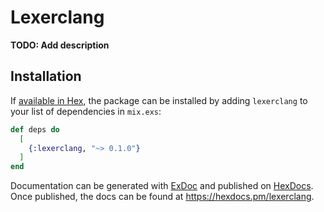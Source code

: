# Lexerclang

**TODO: Add description**

## Installation

If [available in Hex](https://hex.pm/docs/publish), the package can be installed
by adding `lexerclang` to your list of dependencies in `mix.exs`:

```elixir
def deps do
  [
    {:lexerclang, "~> 0.1.0"}
  ]
end
```

Documentation can be generated with [ExDoc](https://github.com/elixir-lang/ex_doc)
and published on [HexDocs](https://hexdocs.pm). Once published, the docs can
be found at <https://hexdocs.pm/lexerclang>.

